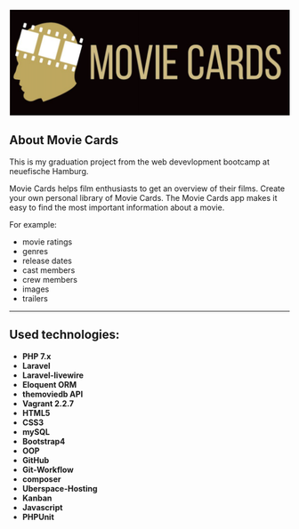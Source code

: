 ![img](public/assets/img/readme-logo.png)

## About Movie Cards

This is my graduation project from the web devevlopment bootcamp at neuefische Hamburg.

Movie Cards helps film enthusiasts to get an overview of their films. Create your own personal library of Movie Cards. The Movie Cards app makes it easy to find the most important information about a movie. 

For example: 
- movie ratings
- genres
- release dates
- cast members
- crew members 
- images
- trailers

---

## Used technologies:

-   **PHP 7.x**
-   **Laravel**
-   **Laravel-livewire**
-   **Eloquent ORM**
-   **themoviedb API**
-   **Vagrant 2.2.7**
-   **HTML5**
-   **CSS3**
-   **mySQL**
-   **Bootstrap4**
-   **OOP**
-   **GitHub**
-   **Git-Workflow**
-   **composer**
-   **Uberspace-Hosting**
-   **Kanban**
-   **Javascript**
-   **PHPUnit**
